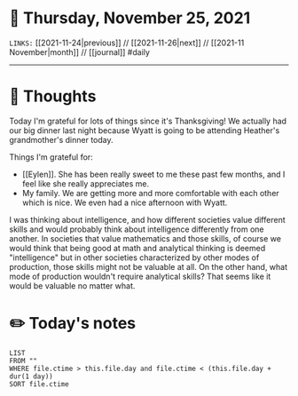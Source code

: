 # 📅 Thursday, November 25, 2021
`LINKS:` [[2021-11-24|previous]] // [[2021-11-26|next]] // [[2021-11 November|month]] // [[journal]] 
#daily

---
# 💭 Thoughts
Today I'm grateful for lots of things since it's Thanksgiving! We actually had our big dinner last night because Wyatt is going to be attending Heather's grandmother's dinner today. 

Things I'm grateful for:
- [[Eylen]]. She has been really sweet to me these past few months, and I feel like she really appreciates me. 
- My family. We are getting more and more comfortable with each other which is nice. We even had a nice afternoon with Wyatt.

I was thinking about intelligence, and how different societies value different skills and would probably think about intelligence differently from one another. In societies that value mathematics and those skills, of course we would think that being good at math and analytical thinking is deemed "intelligence" but in other societies characterized by other modes of production, those skills might not be valuable at all. On the other hand, what mode of production wouldn't require analytical skills? That seems like it would be valuable no matter what. 

# ✏️ Today's notes
```dataview
LIST 
FROM ""
WHERE file.ctime > this.file.day and file.ctime < (this.file.day + dur(1 day))
SORT file.ctime
```